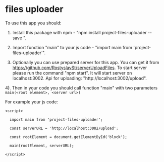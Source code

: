 # files uploader
 To use this app you should:

 1) Install this package with npm - "npm install project-files-uploader --save ".

 2) Import function "main" to your js code - "import main from 'project-files-uploader'".

 3) Optionally you can use prepared server for this app. You can get it from https://github.com/RostyslavSt/serverUploadFiles.
 To start server please run the command "npm start". It will start server on localhost:3002. 
 Api for uploading: "http://localhost:3002/upload".

 4). Then in your code you should call function "main" with two parameters `main(<root element>, <server url>)`
 
 For example your js code:

```
<script>

  import main from 'project-files-uploader';

  const serverURL = 'http://localhost:3002/upload';

  const rootElement = document.getElementById('block');

  main(rootElement, serverURL);

</script>
```

